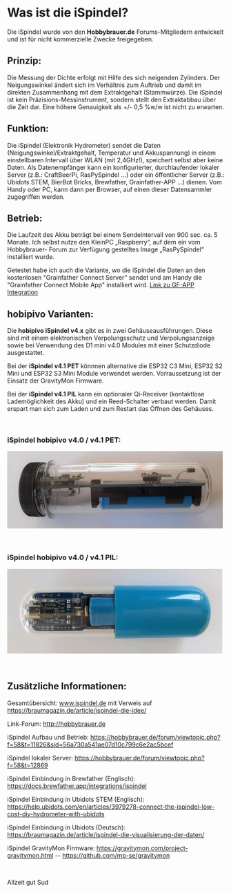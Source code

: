 # Was ist die iSpindel?

Die iSpindel wurde von den **Hobbybrauer.de** Forums-Mitgliedern entwickelt und ist für nicht kommerzielle Zwecke freigegeben.

## Prinzip:

Die Messung der Dichte erfolgt mit Hilfe des sich neigenden Zylinders. Der Neigungswinkel ändert sich im Verhältnis zum Auftrieb und damit im direkten Zusammenhang mit dem 
Extraktgehalt (Stammwürze). Die iSpindel ist kein Präzisions-Messinstrument, sondern stellt den Extraktabbau über die Zeit dar. Eine höhere Genauigkeit als +/- 0,5 %w/w ist
nicht zu erwarten.

## Funktion:

Die iSpindel (Elektronik Hydrometer) sendet die Daten (Neigungswinkel/Extraktgehalt, Temperatur und Akkuspannung) in einem einstellbaren Intervall über WLAN (mit 2,4GHz!), speichert selbst
aber keine Daten. Als Datenempfänger kann ein konfigurierter, durchlaufender lokaler Server (z.B.: CraftBeerPi, RasPySpindel …) oder ein öffentlicher Server (z.B.: Ubidots STEM, BierBot Bricks, Brewfather, Grainfather-APP ...) dienen. Vom Handy oder PC, kann dann per Browser, auf einen dieser Datensammler zugegriffen werden.

## Betrieb:

Die Laufzeit des Akku beträgt bei einem Sendeintervall von 900 sec. ca. 5 Monate. 
Ich selbst nutze den KleinPC „Raspberry“, auf dem ein vom Hobbybrauer- Forum zur Verfügung gestelltes Image „RasPySpindel“ installiert wurde.
 
Getestet habe ich auch die Variante, wo die iSpindel die Daten an den kostenlosen "Grainfather Connect Server" sendet und am Handy die "Grainfather Connect Mobile App" installiert wird. [Link zu GF-APP Integration](https://github.com/hobipivo/iSpindel/blob/main/iSpindel_GF-APP_Integration.md)

## hobipivo Varianten:

Die **hobipivo iSpindel v4.x** gibt es in zwei Gehäuseausführungen. Diese sind mit einem elektronischen Verpolungsschutz und Verpolungsanzeige sowie bei Verwendung des D1 mini v4.0 Modules mit einer Schutzdiode ausgestattet.

Bei der **iSpindel v4.1 PET** könnnen alternative die ESP32 C3 Mini, ESP32 S2 Mini und ESP32 S3 Mini Module verwendet werden. Vorraussetzung ist der Einsatz der GravityMon Firmware.

Bei der **iSpindel v4.1 PIL** kann ein optionaler Qi-Receiver (kontaktlose Lademöglichkeit des Akku) und ein Reed-Schalter verbaut werden. Damit erspart man sich zum Laden und zum Restart das Öffnen des Gehäuses. 
 
&nbsp;
### iSpindel hobipivo v4.0 / v4.1 PET:

![Text](https://github.com/hobipivo/iSpindel/blob/main/-img/iSpindel_hobipivo-v4.0-PET-500.jpg "Bild")

&nbsp;
### iSpindel hobipivo v4.0 / v4.1 PIL:

![Text](https://github.com/hobipivo/iSpindel/blob/main/-img/iSpindel_hobipivo-v4.0-PIL-500.jpg "Bild")

&nbsp;

## Zusätzliche Informationen:

Gesamtübersicht:
www.ispindel.de mit Verweis auf https://braumagazin.de/article/ispindel-die-idee/

Link-Forum:
http://hobbybrauer.de

iSpindel Aufbau und Betrieb:
https://hobbybrauer.de/forum/viewtopic.php?f=58&t=11826&sid=56a730a541ae07d10c799c6e2ac5bcef

iSpindel lokaler Server:
https://hobbybrauer.de/forum/viewtopic.php?f=58&t=12869

iSpindel Einbindung in Brewfather (Englisch):
https://docs.brewfather.app/integrations/ispindel

iSpindel Einbindung in Ubidots STEM (Englisch):
https://help.ubidots.com/en/articles/3979278-connect-the-ispindel-low-cost-diy-hydrometer-with-ubidots

iSpindel Einbindung in Ubidots (Deutsch):
https://braumagazin.de/article/ispindel-die-visualisierung-der-daten/

iSpindel GravityMon Firmware:
https://gravitymon.com/project-gravitymon.html -- 
https://github.com/mp-se/gravitymon

&nbsp;

Allzeit gut Sud

